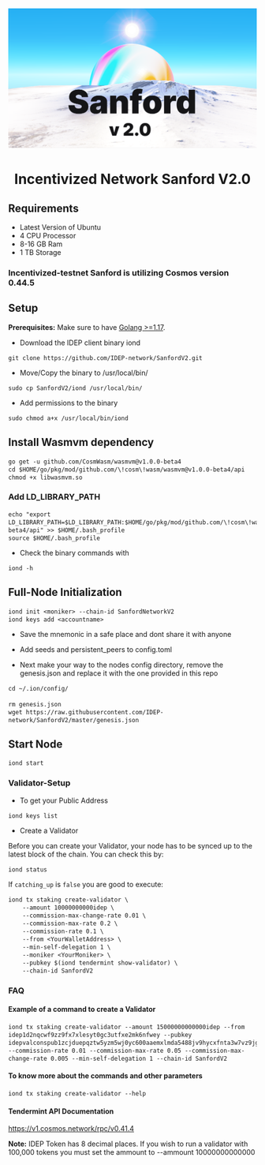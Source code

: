 <h1><p align="center"><img alt="Banner" src="SanfordV2.png" /></p></h1>

<h1 align="center">Incentivized Network Sanford V2.0</h1>

## Requirements #
* Latest Version of Ubuntu
* 4 CPU Processor
* 8-16 GB Ram
* 1 TB Storage

### Incentivized-testnet Sanford is utilizing Cosmos version 0.44.5

## Setup

**Prerequisites:** Make sure to have [Golang >=1.17](https://golang.org/).

- Download the IDEP client binary iond
```
git clone https://github.com/IDEP-network/SanfordV2.git
```

- Move/Copy the binary to /usr/local/bin/
```
sudo cp SanfordV2/iond /usr/local/bin/
```

- Add permissions to the binary
```
sudo chmod a+x /usr/local/bin/iond
```

## Install Wasmvm dependency
```
go get -u github.com/CosmWasm/wasmvm@v1.0.0-beta4
cd $HOME/go/pkg/mod/github.com/\!cosm\!wasm/wasmvm@v1.0.0-beta4/api
chmod +x libwasmvm.so
```

### Add LD_LIBRARY_PATH
```
echo "export LD_LIBRARY_PATH=$LD_LIBRARY_PATH:$HOME/go/pkg/mod/github.com/\!cosm\!wasm/wasmvm@v1.0.0-beta4/api" >> $HOME/.bash_profile
source $HOME/.bash_profile
```

- Check the binary commands with
```
iond -h
```

## Full-Node Initialization
```
iond init <moniker> --chain-id SanfordNetworkV2
iond keys add <accountname>
```
- Save the mnemonic in a safe place and dont share it with anyone

- Add seeds and persistent_peers to config.toml

- Next make your way to the nodes config directory, remove the genesis.json and replace it with the one provided in this repo
```
cd ~/.ion/config/

rm genesis.json
wget https://raw.githubusercontent.com/IDEP-network/SanfordV2/master/genesis.json
```

## Start Node

```
iond start
```

### Validator-Setup

- To get your Public Address
```
iond keys list
```
- Create a Validator

Before you can create your Validator, your node has to be synced up to the latest block of the chain. You can check this by:

```
iond status
```
If `catching_up` is `false` you are good to execute:

```
iond tx staking create-validator \
    --amount 10000000000idep \
    --commission-max-change-rate 0.01 \
    --commission-max-rate 0.2 \
    --commission-rate 0.1 \
    --from <YourWalletAddress> \
    --min-self-delegation 1 \
    --moniker <YourMoniker> \
    --pubkey $(iond tendermint show-validator) \
    --chain-id SanfordV2
```



### FAQ
#### Example of a command to create a Validator
```
iond tx staking create-validator --amount 15000000000000idep --from idep1d2nqcwf9zz9fx7xlesyt0gc3utfxe2mk6nfwey --pubkey idepvalconspub1zcjduepqztw5yzm5wj0yc600aaemxlmda5488jv9hycxfnta3w7vz9jgpawqc9qnhs --commission-rate 0.01 --commission-max-rate 0.05 --commission-max-change-rate 0.005 --min-self-delegation 1 --chain-id SanfordV2
```

#### To know more about the commands and other parameters
```
iond tx staking create-validator --help
```
#### Tendermint API Documentation
https://v1.cosmos.network/rpc/v0.41.4

**Note:** IDEP Token has 8 decimal places. If you wish to run a validator with 100,000 tokens you must set the ammount to --ammount 10000000000000

